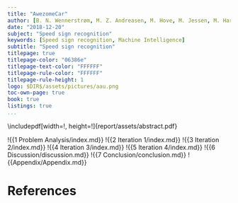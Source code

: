 ```yaml
---
title: "AwezomeCar"
author: [B. N. Wennerstrøm, M. Z. Andreasen, M. Hove, M. Jessen, M. Hartvigsen, T. Palludan]
date: "2018-12-20"
subject: "Speed sign recognition"
keywords: [Speed sign recognition, Machine Intelligence]
subtitle: "Speed sign recognition"
titlepage: true
titlepage-color: "06386e"
titlepage-text-color: "FFFFFF"
titlepage-rule-color: "FFFFFF"
titlepage-rule-height: 1
logo: $DIR$/assets/pictures/aau.png
toc-own-page: true
book: true
listings: true
...
```



\includepdf[width=!, height=!]{report/assets/abstract.pdf}

!{{1 Problem Analysis/index.md}}
!{{2 Iteration 1/index.md}}
!{{3 Iteration 2/index.md}}
!{{4 Iteration 3/index.md}}
!{{5 Iteration 4/index.md}}
!{{6 Discussion/discussion.md}}
!{{7 Conclusion/conclusion.md}}
!{{Appendix/Appendix.md}}


# References
